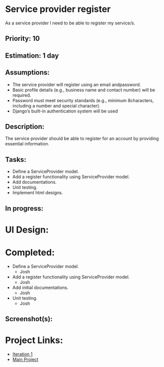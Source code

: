 # Service provider register
As a service provider I need to be able to register my service/s.

## Priority: 10

## Estimation: 1 day

## Assumptions:
- The service provider will register using an email andpassword.
- Basic profile details (e.g., business name and contact number) will be required.
- Password must meet security standards (e.g., minimum 8characters, including a number and special character).
- Django’s built-in authentication system will be used 

## Description:
The service provider should be able to register for an account by providing essential information.

## Tasks:
- Define a ServiceProvider model.
- Add a register functionality using ServiceProvider model.
- Add documentations.
- Unit testing.
- Implement html designs.

## In progress:


# UI Design:

# Completed:
- Define a ServiceProvider model.
    - Josh
- Add a register functionality using ServiceProvider model.
    - Josh
- Add initial documentations.
    - Josh
- Unit testing.
    - Josh

## Screenshot(s):

# Project Links:
- [Iteration 1](../iteration_1.md)
- [Main Project](../../README.md)
